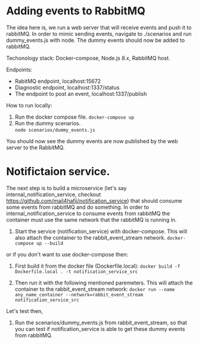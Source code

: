 # Adding events to RabbitMQ 
The idea here is, we run a web server that will receive events and push it to rabbitMQ.
In order to mimic sending events, navigate to ./scenarios and run dummy_events.js with node.
The dummy events should now be added to rabbitMQ. 

Techonology stack: Docker-compose, Node.js 8.x, RabbitMQ host.

Endpoints:
  - RabitMQ endpoint, localhost:15672
  - Diagnostic endpoint, localhost:1337/status 
  - The endpoint to post an event, localhost:1337/publish
  
How to run locally:
1. Run the docker compose file.
``` docker-compose up ```  
2. Run the dummy scenarios.  
``` node scenarios/dummy_events.js ```  

You should now see the dummy events are now published by the web server to the RabbitMQ.

# Notifictaion service.
The next step is to build a microservice (let's say internal_notification_service, checkout https://github.com/mail4hafij/notification_service) that should consume some events from rabbitMQ and do something. In order to internal_notification_service to consume events from rabbitMQ the container must use the same network that the rabbitMQ is running in.

1. Start the service (notification_service) with docker-compose. This will also attach the container to the rabbit_event_stream network. 
``` docker-compose up --build ```   

or if you don't want to use docker-compose then:  

1. First build it from the docker file (Dockerfile.local): 
``` docker build -f Dockerfile.local . -t notification_service_src ```  

2. Then run it with the following mentioned paremeters. This will attach the container to the rabbit_event_stream network:
``` docker run --name any_name_container --network=rabbit_event_stream notification_service_src ``` 

Let's test then,
1. Run the scenarios/dummy_events.js from rabbit_event_stream, so that you can test if notification_service is able to get these dummy events from rabbitMQ.
